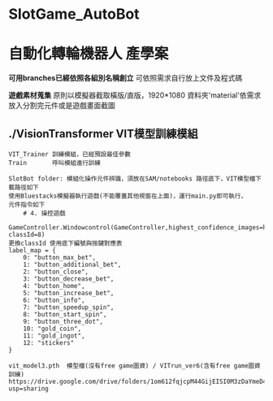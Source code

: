 # SlotGame_AutoBot
# 自動化轉輪機器人 產學案

**可用branches已經依照各組別名稱創立**
可依照需求自行放上文件及程式碼

**遊戲素材蒐集**
原則以模擬器截取橫版/直版，1920*1080
資料夾'material'依需求放入分割完元件或是遊戲畫面截圖

## ./VisionTransformer VIT模型訓練模組
```
VIT_Trainer 訓練模組，已經預設最佳參數
Train       呼叫模組進行訓練
```
```
SlotBot folder: 模組化操作元件辨識，須放在SAM/notebooks 路徑底下，VIT模型檔下載路徑如下
使用Bluestacks模擬器執行遊戲(不能覆蓋其他視窗在上面)，運行main.py即可執行，
元件指令如下
    # 4. 操控遊戲
    GameController.Windowcontrol(GameController,highest_confidence_images=highest_confidence_images, classId=8)
更換classId 使用底下編號與按鍵對應表
label_map = {
    0: "button_max_bet",
    1: "button_additional_bet",
    2: "button_close",
    3: "button_decrease_bet",
    4: "button_home",
    5: "button_increase_bet",
    6: "button_info",
    7: "button_speedup_spin",
    8: "button_start_spin",
    9: "button_three_dot",
    10: "gold_coin",
    11: "gold_ingot",
    12: "stickers"
}

vit_model3.pth  模型檔(沒有free game圖資) / VITrun_ver6(含有free game圖資訓練)
https://drive.google.com/drive/folders/1om612fqjcpM44GijEISI0M3zDaYmeD4n?usp=sharing
```
